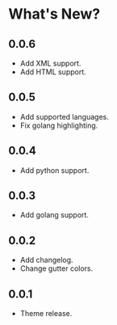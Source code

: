 # What's New?

## 0.0.6

- Add XML support.
- Add HTML support.

## 0.0.5

- Add supported languages.
- Fix golang highlighting.

## 0.0.4

- Add python support.

## 0.0.3

- Add golang support.

## 0.0.2

- Add changelog.
- Change gutter colors.

## 0.0.1

- Theme release.
